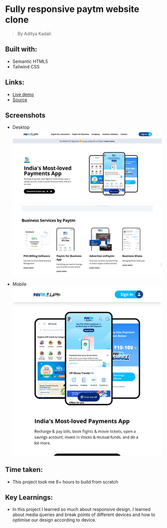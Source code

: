 # Fully responsive paytm website clone

> By Aditya Kadali

## Built with:

- Semantic HTML5
- Tailwind CSS

## Links:

- [Live demo](https://paytm-clne.netlify.app/)
- [Source](https://github.com/Adityakadali/paytm-clone)

## Screenshots

- Desktop
  ![Desktop-1](./screenshots/desktop-1.png)

  ![Desktop-2](./screenshots/Desktop-2.png)

- Mobile
  ![Mobile](./screenshots/Moble-1.png)

## Time taken:

- This project took me 8+ hours to build from scratch

## Key Learnings:

- In this project I learned so much about responsive design. I learned about media queries and break points of different devices and how to optimise our design according to device.
